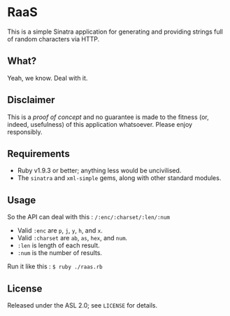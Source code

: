 RaaS
====

This is a simple Sinatra application for generating and providing strings full
of random characters via HTTP.

What?
-----

Yeah, we know.  Deal with it.

Disclaimer
----------

This is a *proof of concept* and no guarantee is made to the fitness (or,
indeed, usefulness) of this application whatsoever.  Please enjoy responsibly.

Requirements
------------

 * Ruby v1.9.3 or better; anything less would be uncivilised.
 * The `sinatra` and `xml-simple` gems, along with other standard modules.

Usage
-----

So the API can deal with this : `/:enc/:charset/:len/:num`

 * Valid `:enc` are `p`, `j`, `y`, `h`, and `x`.
 * Valid `:charset` are `ab`, `as`, `hex`, and `num`.
 * `:len` is length of each result.
 * `:num` is the number of results.

Run it like this : `$ ruby ./raas.rb`

License
-------

Released under the ASL 2.0; see `LICENSE` for details.
